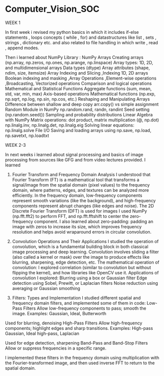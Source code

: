 # Computer_Vision_SOC

WEEK 1

In first week i revised my python basics in which it includes if-else statements , loops concepts ( while , for) and datastructures like list , sets , strings , dictionary etc. and also related to file handling in which write , read , append modes. 

Then i learned about NumPy Library :
NumPy Arrays
Creating arrays (np.array, np.zeros, np.ones, np.arange, np.linspace)
Array types: 1D, 2D, and multidimensional arrays
Data types (dtype)
Array attributes (shape, ndim, size, itemsize)
Array Indexing and Slicing ,Indexing 1D, 2D arrays
Boolean indexing and masking ,Array Operations ,Element-wise operations ,Broadcasting, Vectorized operations
Comparison and logical operations
Mathematical and Statistical Functions
Aggregate functions (sum, mean, std, var, min, max)
Axis-based operations
Mathematical functions (np.exp, np.sqrt, np.log, np.sin, np.cos, etc.)
Reshaping and Manipulating Arrays
Difference between shallow and deep copy
arr.copy() vs simple assignment
Random Module in NumPy
np.random.rand, randn, randint
Seed setting (np.random.seed())
Sampling and probability distributions
Linear Algebra with NumPy
Matrix operations: dot product, matrix multiplication (@, np.dot)
np.linalg.inv, np.linalg.det, np.linalg.eig
Solving linear equations: np.linalg.solve
File I/O
Saving and loading arrays using np.save, np.load, np.savetxt, np.loadtxt

WEEK 2-3

In next weeks i learned about signal processing and basics of image processing from sources like GFG and from video lectures provided.
I learned
1. Fourier Transform and Frequency Domain Analysis
I understood that Fourier Transform (FT) is a mathematical tool that transforms a signal/image from the spatial domain (pixel values) to the frequency domain, where patterns, edges, and textures can be analyzed more efficiently.
In the frequency domain, low-frequency components represent smooth variations (like the background), and high-frequency components represent abrupt changes (like edges and noise).
The 2D Discrete Fourier Transform (DFT) is used for images
 I used NumPy (np.fft.fft2) to perform FFT, and np.fft.fftshift to center the zero-frequency component.
I also learned about zero-padding: padding an image with zeros to increase its size, which improves frequency resolution and helps avoid wraparound errors in circular convolution.

2. Convolution Operations and Their Applications
I studied the operation of convolution, which is a fundamental building block in both classical image processing and deep learning.
Convolution involves sliding a filter (also called a kernel or mask) over the image to produce effects like blurring, sharpening, edge detection, etc.
The mathematical operation of convolution:
I explored correlation (similar to convolution but without flipping the kernel), and how libraries like OpenCV use it.
Applications of convolution I explored:
Blurring using a box or Gaussian filter
Edge detection using Sobel, Prewitt, or Laplacian filters
Noise reduction using averaging or Gaussian smoothing

3. Filters: Types and Implementation
I studied different spatial and frequency domain filters, and implemented some of them in code:
Low-Pass Filters
Allow low-frequency components to pass; smooth the image.
Examples: Gaussian, Ideal, Butterworth

Used for blurring, denoising
 High-Pass Filters
Allow high-frequency components; highlight edges and sharp transitions.
Examples: High-pass Gaussian, Ideal high-pass, Laplacian

Used for edge detection, sharpening
Band-Pass and Band-Stop Filters
Allow or suppress frequencies in a specific range.

I implemented these filters in the frequency domain using multiplication with the Fourier-transformed image, and then used inverse FFT to return to the spatial domain.
